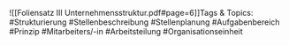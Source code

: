 
![[Foliensatz III Unternehmensstruktur.pdf#page=6]]Tags & Topics:
   #Strukturierung
   #Stellenbeschreibung
   #Stellenplanung
   #Aufgabenbereich
   #Prinzip
   #Mitarbeiters/-in
   #Arbeitsteilung
   #Organisationseinheit
